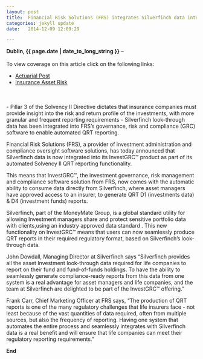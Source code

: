 ```yaml
---
layout: post
title:  Financial Risk Solutions (FRS) integrates Silverfinch data into its automated Solvency II QRT (quantitative reporting template) reporting
categories: jekyll update
date:   2014-12-09 12:09:29

---
```


**Dublin, {{ page.date | date_to_long_string }}** –
<br><br>
To view coverage on this article click on the following links:

* [Actuarial Post](http://www.actuarialpost.co.uk/article/frs-integrates-silverfinch-into-automated-solvency-ii-qrt-6888.htm) 
* [Insurance Asset Risk](https://www.insuranceassetrisk.com/content/news/frss-investgrc-integrates-silverfinch-data.html) 
<br>
<br>
- Pillar 3 of the Solvency II Directive dictates that insurance companies must provide insight into the risk and return profile of the investments, with more granular and frequent reporting requirements  
- Silverfinch look-through data has been integrated into FRS’s governance, risk and compliance (GRC) software to enable automated QRT reporting.


Financial Risk Solutions (FRS), a provider of investment administration and compliance oversight software solutions, has today announced that Silverfinch data is now integrated into its InvestGRC™ product as part of its automated Solvency II QRT reporting functionality.
 
This means that InvestGRC™, the investment governance, risk management and compliance software solution from FRS, now comes with the automatic ability to consume data directly from Silverfinch, where asset managers have approved access to an insurer, to generate QRT D1 (investments data) & D4 (investment funds) reports.  

Silverfinch, part of the MoneyMate Group, is a global standard utility for allowing Investment managers share and protect sensitive portfolio data with clients,using an industry approved data standard .  This new functionality on InvestGRC™ means that users can now seamlessly produce QRT reports in their required regulatory format, based on Silverfinch’s look-through data.

John Dowdall, Managing Director at Silverfinch says “Silverfinch provides all the asset Investment look-through data required for life companies to report on their fund and fund-of-funds holdings.  To have the ability to seamlessly generate compliance-ready reports from this data from one system is a real advantage for asset managers and life companies, and the team at Silverfinch are delighted to be part of the InvestGRC™ offering.”

Frank Carr, Chief Marketing Officer at FRS says, “The production of QRT reports is one of the many regulatory challenges that life insurers face - not least because of the vast quantities of data required, often from multiple sources, but also the frequency of reporting.  Having one system that automates the entire process and seamlessly integrates with Silverfinch data is a real benefit and will ensure that life companies can meet their regulatory reporting requirements.” 


**End**


